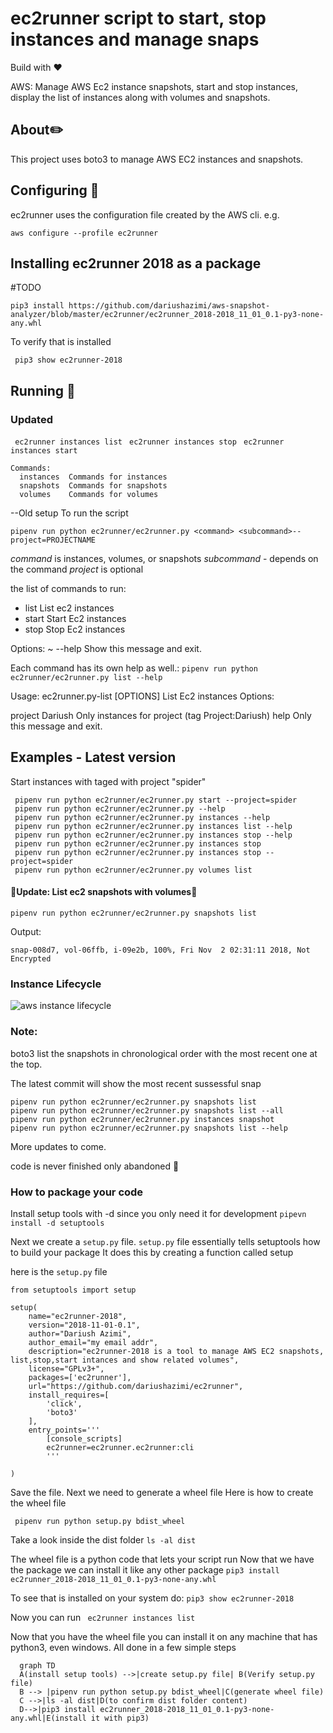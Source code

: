 # ec2runner script to start, stop instances and manage snaps
Build with :heart:

AWS: Manage AWS Ec2 instance snapshots, start and stop instances, display the list of instances along with volumes and snapshots.

## About:pencil2:

This project uses boto3 to manage AWS EC2 instances and snapshots.

## Configuring :wrench:

ec2runner uses the configuration file created by the AWS cli. e.g.

`aws configure --profile ec2runner`

## Installing ec2runner 2018 as a package
#TODO

`pip3 install
https://github.com/dariushazimi/aws-snapshot-analyzer/blob/master/ec2runner/ec2runner_2018-2018_11_01_0.1-py3-none-any.whl
`

To verify that is installed

` pip3 show ec2runner-2018`


## Running :rocket:
### Updated

` ec2runner instances list`
` ec2runner instances stop`
` ec2runner instances start`
```
Commands:
  instances  Commands for instances
  snapshots  Commands for snapshots
  volumes    Commands for volumes
  ```

--Old setup
To run the script

`pipenv run python ec2runner/ec2runner.py <command> <subcommand>--project=PROJECTNAME`

*command* is instances, volumes, or snapshots
*subcommand*  - depends on the command
*project* is optional 

the list of commands to run:
-   list   List ec2 instances
-   start  Start Ec2 instances
-   stop   Stop Ec2 instances

Options:
~ --help  Show this message and exit.



Each command has its own help as well.:
`pipenv run python ec2runner/ec2runner.py list --help`

Usage:
ec2runner.py-list [OPTIONS]
List Ec2 instances
Options:

project Dariush Only instances for project (tag Project:Dariush)
help            Only this message and exit.

## Examples - Latest version
 Start instances with taged with project "spider"
```
 pipenv run python ec2runner/ec2runner.py start --project=spider
 pipenv run python ec2runner/ec2runner.py --help
 pipenv run python ec2runner/ec2runner.py instances --help
 pipenv run python ec2runner/ec2runner.py instances list --help
 pipenv run python ec2runner/ec2runner.py instances stop --help
 pipenv run python ec2runner/ec2runner.py instances stop
 pipenv run python ec2runner/ec2runner.py instances stop --project=spider
 pipenv run python ec2runner/ec2runner.py volumes list

 ```

 #### :rotating_light:Update: List ec2 snapshots with volumes:rotating_light:

  ```
  pipenv run python ec2runner/ec2runner.py snapshots list
  ```
  Output:
```  
snap-008d7, vol-06ffb, i-09e2b, 100%, Fri Nov  2 02:31:11 2018, Not Encrypted
```

### Instance Lifecycle

![aws instance lifecycle](https://docs.aws.amazon.com/AWSEC2/latest/UserGuide/images/instance_lifecycle.png)

### Note: 
boto3 list the snapshots in chronological order with the most recent one at the top.

The latest commit will show the most recent sussessful snap
```
pipenv run python ec2runner/ec2runner.py snapshots list
pipenv run python ec2runner/ec2runner.py snapshots list --all
pipenv run python ec2runner/ec2runner.py instances snapshot
pipenv run python ec2runner/ec2runner.py snapshots list --help
```
More updates to come.

code is never finished only abandoned :art:
### How to package your code 
Install setup tools with -d since you only need it for development
`pipevn install -d setuptools`

Next we create a `setup.py` file.
`setup.py` file essentially tells setuptools how to build your package
It does this by creating a function called setup

here is the `setup.py` file

```
from setuptools import setup

setup(
    name="ec2runner-2018",
    version="2018-11-01-0.1",
    author="Dariush Azimi",
    author_email="my email addr",
    description="ec2runner-2018 is a tool to manage AWS EC2 snapshots, list,stop,start intances and show related volumes",
    license="GPLv3+",
    packages=['ec2runner'],
    url="https://github.com/dariushazimi/ec2runner",
    install_requires=[
        'click',
        'boto3'
    ],
    entry_points='''
        [console_scripts]
        ec2runner=ec2runner.ec2runner:cli
        '''

)
```
Save the file.
Next we need to generate a wheel file
Here is how to create the wheel file

` pipenv run python setup.py bdist_wheel`

Take a look inside the dist folder
`ls -al dist`

The wheel file is a python code that lets your script run
Now that we have the package we can install it like any other package `pip3 install ec2runner_2018-2018_11_01_0.1-py3-none-any.whl`

To see that is installed on your system do:
`pip3 show ec2runner-2018`

Now you can run 
` ec2runner instances list`

Now that you have the wheel file you can install it on any machine that has python3, even windows.
All done in a few simple steps
```mermaid
  graph TD
  A(install setup tools) -->|create setup.py file| B(Verify setup.py file)
  B --> |pipenv run python setup.py bdist_wheel|C(generate wheel file)
  C -->|ls -al dist|D(to confirm dist folder content)
  D-->|pip3 install ec2runner_2018-2018_11_01_0.1-py3-none-any.whl|E(install it with pip3)
